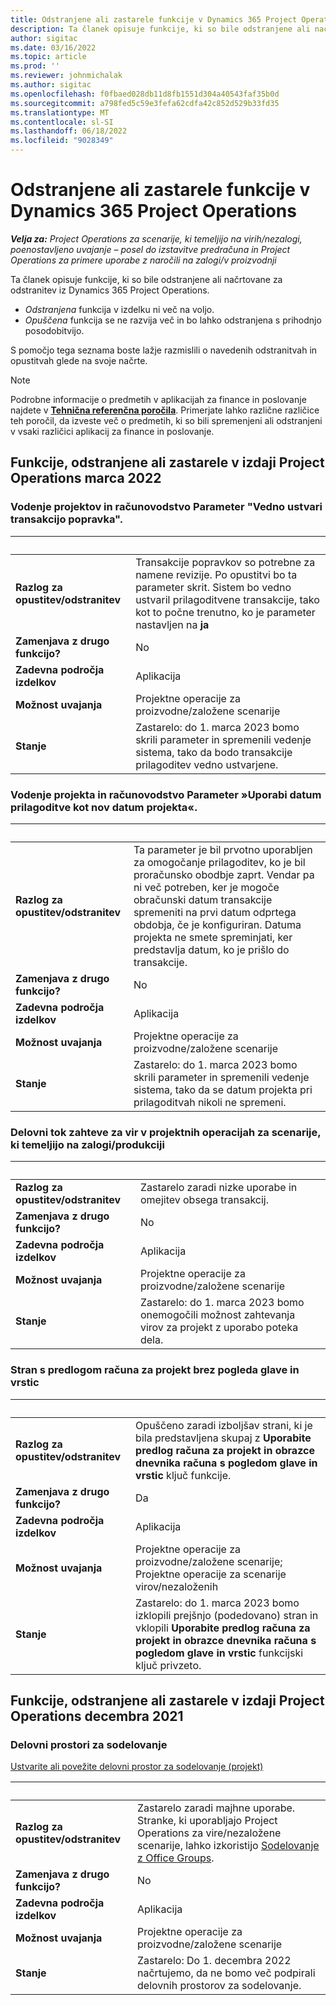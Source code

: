 ```yaml
---
title: Odstranjene ali zastarele funkcije v Dynamics 365 Project Operations
description: Ta članek opisuje funkcije, ki so bile odstranjene ali načrtovane za odstranitev iz Dynamics 365 Project Operations.
author: sigitac
ms.date: 03/16/2022
ms.topic: article
ms.prod: ''
ms.reviewer: johnmichalak
ms.author: sigitac
ms.openlocfilehash: f0fbaed028db11d8fb1551d304a40543faf35b0d
ms.sourcegitcommit: a798fed5c59e3fefa62cdfa42c852d529b33fd35
ms.translationtype: MT
ms.contentlocale: sl-SI
ms.lasthandoff: 06/18/2022
ms.locfileid: "9028349"
---
```

# <a name="removed-or-deprecated-features-in-dynamics-365-project-operations"></a>Odstranjene ali zastarele funkcije v Dynamics 365 Project Operations

_**Velja za:** Project Operations za scenarije, ki temeljijo na virih/nezalogi, poenostavljeno uvajanje – posel do izstavitve predračuna in Project Operations za primere uporabe z naročili na zalogi/v proizvodnji_

Ta članek opisuje funkcije, ki so bile odstranjene ali načrtovane za odstranitev iz Dynamics 365 Project Operations.

- *Odstranjena* funkcija v izdelku ni več na voljo.
- *Opuščena* funkcija se ne razvija več in bo lahko odstranjena s prihodnjo posodobitvijo.

S pomočjo tega seznama boste lažje razmislili o navedenih odstranitvah in opustitvah glede na svoje načrte.

> [!NOTE]
> Podrobne informacije o predmetih v aplikacijah za finance in poslovanje najdete v [**Tehnična referenčna poročila**](/dynamics/s-e/global/axtechrefrep_61). Primerjate lahko različne različice teh poročil, da izveste več o predmetih, ki so bili spremenjeni ali odstranjeni v vsaki različici aplikacij za finance in poslovanje.

## <a name="features-removed-or-deprecated-in-the-project-operations-march-2022-release"></a>Funkcije, odstranjene ali zastarele v izdaji Project Operations marca 2022

### <a name="project-management-and-accounting-always-create-adjustment-transaction-parameter"></a>Vodenje projektov in računovodstvo Parameter "Vedno ustvari transakcijo popravka".

| &nbsp; | &nbsp; |
|--------|--------|
| **Razlog za opustitev/odstranitev** | Transakcije popravkov so potrebne za namene revizije. Po opustitvi bo ta parameter skrit. Sistem bo vedno ustvaril prilagoditvene transakcije, tako kot to počne trenutno, ko je parameter nastavljen na **ja** |
| **Zamenjava z drugo funkcijo?** | No |
| **Zadevna področja izdelkov** | Aplikacija |
| **Možnost uvajanja** | Projektne operacije za proizvodne/založene scenarije |
| **Stanje** | Zastarelo: do 1. marca 2023 bomo skrili parameter in spremenili vedenje sistema, tako da bodo transakcije prilagoditev vedno ustvarjene. |

### <a name="project-management-and-accounting-use-adjustment-date-as-new-project-date-parameter"></a>Vodenje projekta in računovodstvo Parameter »Uporabi datum prilagoditve kot nov datum projekta«.

| &nbsp; | &nbsp; |
|--------|--------|
| **Razlog za opustitev/odstranitev** | Ta parameter je bil prvotno uporabljen za omogočanje prilagoditev, ko je bil proračunsko obodbje zaprt. Vendar pa ni več potreben, ker je mogoče obračunski datum transakcije spremeniti na prvi datum odprtega obdobja, če je konfiguriran. Datuma projekta ne smete spreminjati, ker predstavlja datum, ko je prišlo do transakcije. |
| **Zamenjava z drugo funkcijo?** | No |
| **Zadevna področja izdelkov** | Aplikacija |
| **Možnost uvajanja** | Projektne operacije za proizvodne/založene scenarije |
| **Stanje** | Zastarelo: do 1. marca 2023 bomo skrili parameter in spremenili vedenje sistema, tako da se datum projekta pri prilagoditvah nikoli ne spremeni. |

### <a name="resource-request-workflow-in-project-operations-for-stockedproduction-based-scenarios"></a>Delovni tok zahteve za vir v projektnih operacijah za scenarije, ki temeljijo na zalogi/produkciji

| &nbsp; | &nbsp; |
|--------|--------|
| **Razlog za opustitev/odstranitev** | Zastarelo zaradi nizke uporabe in omejitev obsega transakcij. |
| **Zamenjava z drugo funkcijo?** | No |
| **Zadevna področja izdelkov** | Aplikacija |
| **Možnost uvajanja** | Projektne operacije za proizvodne/založene scenarije |
| **Stanje** | Zastarelo: do 1. marca 2023 bomo onemogočili možnost zahtevanja virov za projekt z uporabo poteka dela. |

### <a name="project-invoice-proposal-page-without-header-and-lines-views"></a>Stran s predlogom računa za projekt brez pogleda glave in vrstic

| &nbsp; | &nbsp; |
|--------|--------|
| **Razlog za opustitev/odstranitev** | Opuščeno zaradi izboljšav strani, ki je bila predstavljena skupaj z **Uporabite predlog računa za projekt in obrazce dnevnika računa s pogledom glave in vrstic** ključ funkcije. |
| **Zamenjava z drugo funkcijo?** | Da |
| **Zadevna področja izdelkov** | Aplikacija |
| **Možnost uvajanja** | Projektne operacije za proizvodne/založene scenarije; Projektne operacije za scenarije virov/nezaloženih |
| **Stanje** | Zastarelo: do 1. marca 2023 bomo izklopili prejšnjo (podedovano) stran in vklopili **Uporabite predlog računa za projekt in obrazce dnevnika računa s pogledom glave in vrstic** funkcijski ključ privzeto. |

## <a name="features-removed-or-deprecated-in-the-project-operations-december-2021-release"></a>Funkcije, odstranjene ali zastarele v izdaji Project Operations decembra 2021

### <a name="collaboration-workspaces"></a>Delovni prostori za sodelovanje

[Ustvarite ali povežite delovni prostor za sodelovanje (projekt)](/dynamicsax-2012/appuser-itpro/create-or-link-to-a-collaboration-workspace-project)

| &nbsp; | &nbsp; |
|--------|--------|
| **Razlog za opustitev/odstranitev** | Zastarelo zaradi majhne uporabe. Stranke, ki uporabljajo Project Operations za vire/nezaložene scenarije, lahko izkoristijo [Sodelovanje z Office Groups](../project-management/collaboration-groups.md). |
| **Zamenjava z drugo funkcijo?** | No |
| **Zadevna področja izdelkov** | Aplikacija  |
| **Možnost uvajanja** | Projektne operacije za proizvodne/založene scenarije |
| **Stanje** | Zastarelo: Do 1. decembra 2022 načrtujemo, da ne bomo več podpirali delovnih prostorov za sodelovanje. |
